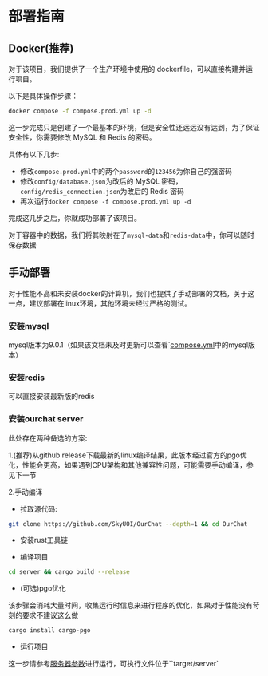 # 部署指南

## Docker(推荐)

对于该项目，我们提供了一个生产环境中使用的 dockerfile，可以直接构建并运行项目。

以下是具体操作步骤：

```bash
docker compose -f compose.prod.yml up -d
```

这一步完成只是创建了一个最基本的环境，但是安全性还远远没有达到，为了保证安全性，你需要修改 MySQL 和 Redis 的密码。

具体有以下几步:

- 修改`compose.prod.yml`中的两个`password`的`123456`为你自己的强密码
- 修改`config/database.json`为改后的 MySQL 密码，`config/redis_connection.json`为改后的 Redis 密码
- 再次运行`docker compose -f compose.prod.yml up -d`

完成这几步之后，你就成功部署了该项目。

对于容器中的数据，我们将其映射在了`mysql-data`和`redis-data`中，你可以随时保存数据

## 手动部署

对于性能不高和未安装docker的计算机，我们也提供了手动部署的文档，关于这一点，建议部署在linux环境，其他环境未经过严格的测试。

### 安装mysql

mysql版本为9.0.1（如果该文档未及时更新可以查看`[compose.yml](https://github.com/SkyUOI/OurChat/blob/main/compose.yml)中的mysql版本）

### 安装redis

可以直接安装最新版的redis

### 安装ourchat server

此处存在两种备选的方案:

1.(推荐)从github release下载最新的linux编译结果，此版本经过官方的pgo优化，性能会更高，如果遇到CPU架构和其他兼容性问题，可能需要手动编译，参见下一节

2.手动编译

- 拉取源代码:

```sh
git clone https://github.com/SkyUOI/OurChat --depth=1 && cd OurChat
```

- 安装rust工具链

- 编译项目

```sh
cd server && cargo build --release
```

- (可选)pgo优化

该步骤会消耗大量时间，收集运行时信息来进行程序的优化，如果对于性能没有苛刻的要求不建议这么做

```sh
cargo install cargo-pgo
```

- 运行项目

这一步请参考[服务器参数](./run/server_argv.md)进行运行，可执行文件位于``target/server`
